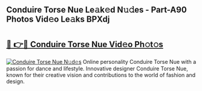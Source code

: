 ## Conduire Torse Nue Le𝚊k𝚎d N𝚞𝚍es - Part-A90 Photos Vid𝚎o Le𝚊ks BPXdj

# <h2><a href="http://fb66o6w.evod.top/?m=Conduire+Torse+Nue">🔗 👉🔴 Conduire Torse Nue Vid𝚎o Ph𝚘t𝚘s</a></h2>

[![Conduire Torse Nue N𝚞d𝚎s](https://i.imgur.com/8V9OHl7.gif)](http://fb66o6w.evod.top/?m=Conduire+Torse+Nue)
Online personality Conduire Torse Nue with a passion for dance and lifestyle. Innovative designer Conduire Torse Nue, known for their creative vision and contributions to the world of fashion and design. 

